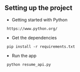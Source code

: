 ## Setting up the project
* Getting started with Python
```
 https://www.python.org/
```

* Get the dependencies
```
 pip install -r requirements.txt
```

* Run the app
```
 python resume_api.py
```
